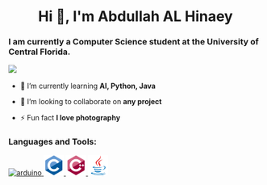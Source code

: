 <h1 align="center">Hi 👋, I'm Abdullah AL Hinaey</h1>
<h3 align="left">I am currently a Computer Science student at the University of Central Florida.</h3>

![](https://cdn.dribbble.com/users/2660249/screenshots/6664064/comp_1.gif)



- 🌱 I’m currently learning **AI, Python, Java**

- 👯 I’m looking to collaborate on **any project**

- ⚡ Fun fact **I love photography**


<h3 align="left">Languages and Tools:</h3>
<p align="left"> <a href="https://www.arduino.cc/" target="_blank" rel="noreferrer"> <img src="https://cdn.worldvectorlogo.com/logos/arduino-1.svg" alt="arduino" width="40" height="40"/> </a> <a href="https://www.cprogramming.com/" target="_blank" rel="noreferrer"> <img src="https://raw.githubusercontent.com/devicons/devicon/master/icons/c/c-original.svg" alt="c" width="40" height="40"/> </a> <a href="https://www.w3schools.com/cpp/" target="_blank" rel="noreferrer"> <img src="https://raw.githubusercontent.com/devicons/devicon/master/icons/cplusplus/cplusplus-original.svg" alt="cplusplus" width="40" height="40"/> </a> <a href="https://www.java.com" target="_blank" rel="noreferrer"> <img src="https://raw.githubusercontent.com/devicons/devicon/master/icons/java/java-original.svg" alt="java" width="40" height="40"/> </a> </p>


